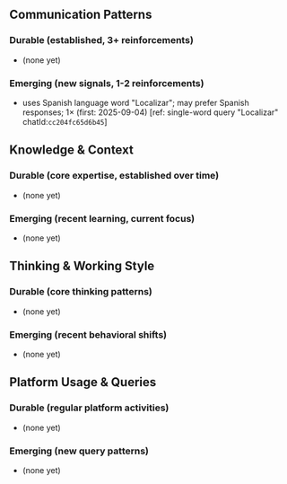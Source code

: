 ## Communication Patterns
### Durable (established, 3+ reinforcements)
- (none yet)

### Emerging (new signals, 1-2 reinforcements)
- uses Spanish language word "Localizar"; may prefer Spanish responses; 1× (first: 2025-09-04) [ref: single-word query "Localizar" chatId:`cc204fc65d6b45`]

## Knowledge & Context
### Durable (core expertise, established over time)
- (none yet)

### Emerging (recent learning, current focus)
- (none yet)

## Thinking & Working Style
### Durable (core thinking patterns)
- (none yet)

### Emerging (recent behavioral shifts)
- (none yet)

## Platform Usage & Queries
### Durable (regular platform activities)
- (none yet)

### Emerging (new query patterns)
- (none yet)